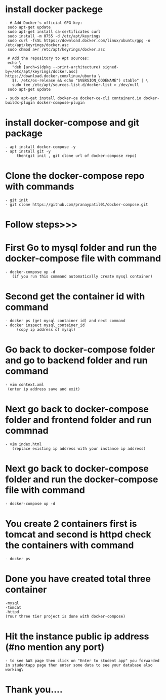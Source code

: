 # install docker packege
    - # Add Docker's official GPG key:
     sudo apt-get update
     sudo apt-get install ca-certificates curl
     sudo install -m 0755 -d /etc/apt/keyrings
     sudo curl -fsSL https://download.docker.com/linux/ubuntu/gpg -o /etc/apt/keyrings/docker.asc
     sudo chmod a+r /etc/apt/keyrings/docker.asc

     # Add the repository to Apt sources:
     echo \
       "deb [arch=$(dpkg --print-architecture) signed-by=/etc/apt/keyrings/docker.asc] https://download.docker.com/linux/ubuntu \
       $(. /etc/os-release && echo "$VERSION_CODENAME") stable" | \
       sudo tee /etc/apt/sources.list.d/docker.list > /dev/null
     sudo apt-get update
     
    - sudo apt-get install docker-ce docker-ce-cli containerd.io docker-buildx-plugin docker-compose-plugin
# install docker-compose and git package
    - apt install docker-compose -y
    - apt install git -y
         then(git init , git clone url of docker-compose repo)
# Clone the docker-compose repo with commands
    - git init
    - git clone https://github.com/pranaypatil01/docker-compose.git
# Follow steps>>>
# First Go to mysql folder and run the docker-compose file with command
    - docker-compose up -d
       (if you run this command automatically create mysql container)
# Second get the container id with command 
    - docker ps (get mysql container id) and next command
    - docker inspect mysql_container_id
         (copy ip address of mysql)
# Go back to docker-compose folder and go to backend folder and run command
    - vim context.xml
     (enter ip address save and exit)
# Next go back to docker-compose folder and frontend folder and run commnad
    - vim index.html 
       (replace existing ip address with your instance ip address)
# Next go back to docker-compose folder and run the docker-compose file with command
    - docker-compose up -d
# You create 2 containers first is tomcat and second is httpd check  the containers with command
    - docker ps
# Done you have created total three container 
    -mysql
    -tomcat
    -httpd
    (Your three tier project is done with docker-compose)
# Hit the instance public ip address (#no mention any port) 
    - to see AWS page then click on "Enter to student app" you forwarded in studentapp page then enter some data to see your database also working\
# Thank you....
    
     
